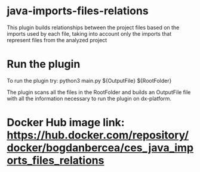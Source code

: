 # java-imports-files-relations

This plugin builds relationships between the project files based on the imports used by each file, taking into account only the imports that represent files from the analyzed project

# Run the plugin

To run the plugin try: python3 main.py ${OutputFile} ${RootFolder}

The plugin scans all the files in the RootFolder and builds an OutputFile file with all the information necessary to run the plugin on dx-platform.

# Docker Hub image link: https://hub.docker.com/repository/docker/bogdanbercea/ces_java_imports_files_relations